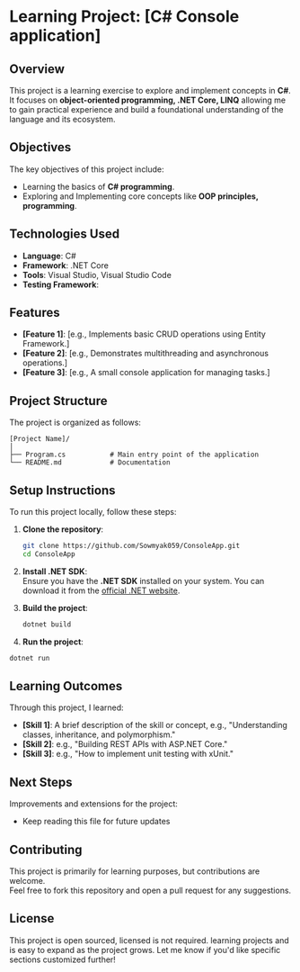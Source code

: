 ﻿# **Learning Project: [C# Console application]**

## **Overview**
This project is a learning exercise to explore and implement concepts in **C#**. 
It focuses on **object-oriented programming, .NET Core, LINQ** allowing me to gain practical experience and build a foundational understanding of the language and its ecosystem.

## **Objectives**
The key objectives of this project include:
- Learning the basics of **C# programming**.
- Exploring and Implementing core concepts like **OOP principles, programming**.

## **Technologies Used**
- **Language**: C#
- **Framework**: .NET Core
- **Tools**: Visual Studio, Visual Studio Code
- **Testing Framework**: 

## **Features**
- **[Feature 1]**: [e.g., Implements basic CRUD operations using Entity Framework.]
- **[Feature 2]**: [e.g., Demonstrates multithreading and asynchronous operations.]
- **[Feature 3]**: [e.g., A small console application for managing tasks.]

## **Project Structure**
The project is organized as follows:
```
[Project Name]/
│
├── Program.cs           # Main entry point of the application
└── README.md            # Documentation
```

## **Setup Instructions**
To run this project locally, follow these steps:

1. **Clone the repository**:
   ```bash
   git clone https://github.com/Sowmyak059/ConsoleApp.git
   cd ConsoleApp
   ```

2. **Install .NET SDK**:  
   Ensure you have the **.NET SDK** installed on your system. You can download it from the [official .NET website](https://dotnet.microsoft.com/).

3. **Build the project**:
   ```bash
   dotnet build
   ```
 4. **Run the project**:
   ```bash
   dotnet run
   ```

## **Learning Outcomes**
Through this project, I learned:
- **[Skill 1]**: A brief description of the skill or concept, e.g., "Understanding classes, inheritance, and polymorphism."
- **[Skill 2]**: e.g., "Building REST APIs with ASP.NET Core."
- **[Skill 3]**: e.g., "How to implement unit testing with xUnit."

## **Next Steps**
Improvements and extensions for the project:
- Keep reading this file for future updates

## **Contributing**
This project is primarily for learning purposes, but contributions are welcome.  
Feel free to fork this repository and open a pull request for any suggestions.

## **License**
This project is open sourced, licensed is not required.
learning projects and is easy to expand as the project grows. Let me know if you'd like specific sections customized further!